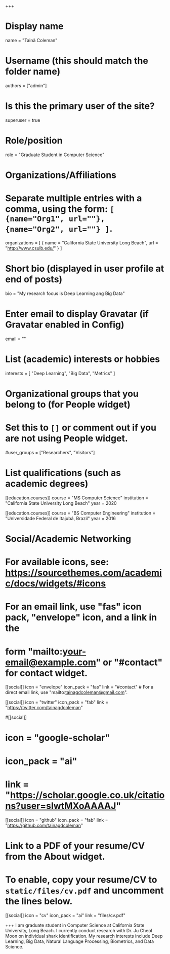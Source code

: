 +++
# Display name
name = "Tainã Coleman"

# Username (this should match the folder name)
authors = ["admin"]

# Is this the primary user of the site?
superuser = true

# Role/position
role = "Graduate Student in Computer Science"

# Organizations/Affiliations
#   Separate multiple entries with a comma, using the form: `[ {name="Org1", url=""}, {name="Org2", url=""} ]`.
organizations = [ { name = "California State University Long Beach", url = "http://www.csulb.edu/" } ]

# Short bio (displayed in user profile at end of posts)
bio = "My research focus is Deep Learning ang Big Data"

# Enter email to display Gravatar (if Gravatar enabled in Config)
email = ""

# List (academic) interests or hobbies
interests = [
  "Deep Learning",
  "Big Data",
  "Metrics"
]

# Organizational groups that you belong to (for People widget)
#   Set this to `[]` or comment out if you are not using People widget.
#user_groups = ["Researchers", "Visitors"]

# List qualifications (such as academic degrees)
[[education.courses]]
  course = "MS Computer Science"
  institution = "California State University Long Beach"
  year = 2020 

[[education.courses]]
  course = "BS Computer Engineering"
  institution = "Universidade Federal de Itajubá, Brazil"
  year = 2016

# Social/Academic Networking
# For available icons, see: https://sourcethemes.com/academic/docs/widgets/#icons
#   For an email link, use "fas" icon pack, "envelope" icon, and a link in the
#   form "mailto:your-email@example.com" or "#contact" for contact widget.

[[social]]
  icon = "envelope"
  icon_pack = "fas"
  link = "#contact"  # For a direct email link, use "mailto:tainagdcoleman@gmail.com".

[[social]]
  icon = "twitter"
  icon_pack = "fab"
  link = "https://twitter.com/tainagdcoleman"

#[[social]]
#  icon = "google-scholar"
#  icon_pack = "ai"
#  link = "https://scholar.google.co.uk/citations?user=sIwtMXoAAAAJ"

[[social]]
  icon = "github"
  icon_pack = "fab"
  link = "https://github.com/tainagdcoleman"

# Link to a PDF of your resume/CV from the About widget.
# To enable, copy your resume/CV to `static/files/cv.pdf` and uncomment the lines below.
 [[social]]
   icon = "cv"
   icon_pack = "ai"
   link = "files/cv.pdf"

+++
I am graduate student in Computer Science at California State University, Long Beach. I currently conduct research with Dr. Ju Cheol Moon on individual shark identification. My research interests include Deep Learning, Big Data, Natural Language Processing, Biometrics, and Data Science. 

